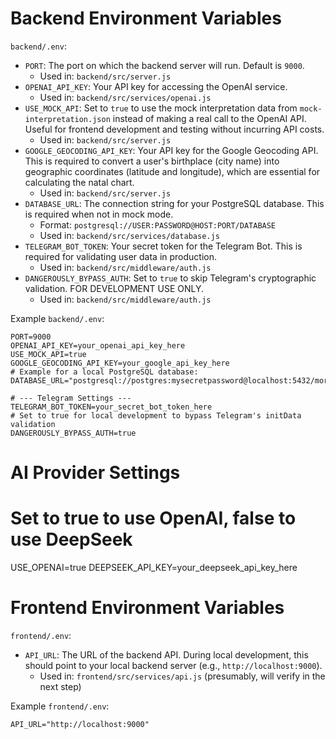 # Backend Environment Variables

`backend/.env`:
- `PORT`: The port on which the backend server will run. Default is `9000`.
  - Used in: `backend/src/server.js`
- `OPENAI_API_KEY`: Your API key for accessing the OpenAI service.
  - Used in: `backend/src/services/openai.js`
- `USE_MOCK_API`: Set to `true` to use the mock interpretation data from `mock-interpretation.json` instead of making a real call to the OpenAI API. Useful for frontend development and testing without incurring API costs.
  - Used in: `backend/src/server.js`
- `GOOGLE_GEOCODING_API_KEY`: Your API key for the Google Geocoding API. This is required to convert a user's birthplace (city name) into geographic coordinates (latitude and longitude), which are essential for calculating the natal chart.
  - Used in: `backend/src/server.js`
- `DATABASE_URL`: The connection string for your PostgreSQL database. This is required when not in mock mode.
  - Format: `postgresql://USER:PASSWORD@HOST:PORT/DATABASE`
  - Used in: `backend/src/services/database.js`
- `TELEGRAM_BOT_TOKEN`: Your secret token for the Telegram Bot. This is required for validating user data in production.
  - Used in: `backend/src/middleware/auth.js`
- `DANGEROUSLY_BYPASS_AUTH`: Set to `true` to skip Telegram's cryptographic validation. FOR DEVELOPMENT USE ONLY.
  - Used in: `backend/src/middleware/auth.js`

Example `backend/.env`:
```
PORT=9000
OPENAI_API_KEY=your_openai_api_key_here
USE_MOCK_API=true
GOOGLE_GEOCODING_API_KEY=your_google_api_key_here
# Example for a local PostgreSQL database:
DATABASE_URL="postgresql://postgres:mysecretpassword@localhost:5432/morpheus_db"

# --- Telegram Settings ---
TELEGRAM_BOT_TOKEN=your_secret_bot_token_here
# Set to true for local development to bypass Telegram's initData validation
DANGEROUSLY_BYPASS_AUTH=true
```

# AI Provider Settings
# Set to true to use OpenAI, false to use DeepSeek
USE_OPENAI=true
DEEPSEEK_API_KEY=your_deepseek_api_key_here

# Frontend Environment Variables

`frontend/.env`:
- `API_URL`: The URL of the backend API. During local development, this should point to your local backend server (e.g., `http://localhost:9000`).
  - Used in: `frontend/src/services/api.js` (presumably, will verify in the next step)

Example `frontend/.env`:
```
API_URL="http://localhost:9000"
```